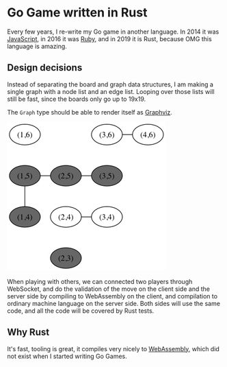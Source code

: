 # Go Game written in Rust

Every few years, I re-write my Go game in another language. In 2014 it was [JavaScript](https://github.com/tlehman/go-websocket), in 2016 it was [Ruby](https://github.com/tlehman/goga.me), and in 2019 it is Rust, because OMG this language is amazing.

## Design decisions
Instead of separating the board and graph data structures, I am making a single graph with a node list 
and an edge list. Looping over those lists will still be fast, since the boards only go up to 19x19.

The `Graph` type should be able to render itself as [Graphviz](https://www.graphviz.org/).

![graphviz demo](graph.png)

When playing with others, we can connected two players through WebSocket, and do the validation of 
the move on the client side and the server side by compiling to WebAssembly on the client, and 
compilation to ordinary machine language on the server side. Both sides will use the same code, 
and all the code will be covered by Rust tests.

## Why Rust
It's fast, tooling is great, it compiles very nicely to [WebAssembly](https://webassembly.org/), 
which did not exist when I started writing Go Games.
